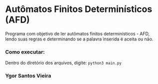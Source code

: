 # Autômatos Finitos Determinísticos (AFD)
Programa com objetivo de ler autômatos finitos determinísticos - AFD, lendo suas regras e determinando se a palavra inserida é aceita ou não.

### Como executar:
Dentro do diretório dos arquivos, digite:
```python3 main.py ```

### Ygor Santos Vieira
